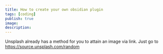 ```yaml
---
title: How to create your own obsidian plugin
tags: [coding]
publish: true
image: 
description: 
---
```


Unsplash already has a method for you to attain an image via link. Just go to https://source.unsplash.com/random

